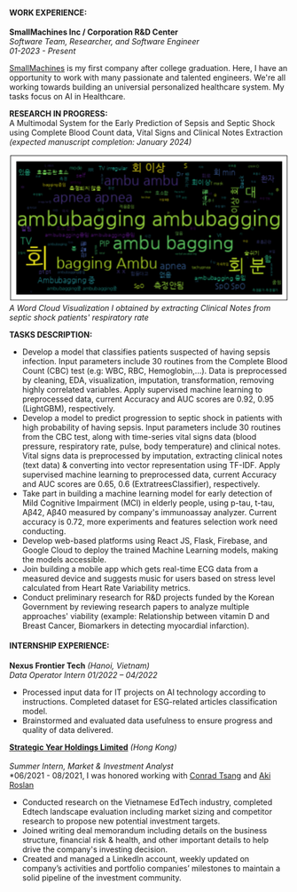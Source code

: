 #### WORK EXPERIENCE:
**SmallMachines Inc / Corporation R&D Center**<br>
*Software Team, Researcher, and Software Engineer*<br>
*01-2023 - Present*

[SmallMachines](https://www.smallmachines.co.kr/default/) is my first company after college graduation. Here, I have an opportunity to work with many passionate and talented engineers. We're all working towards building an universial personalized healthcare system. My tasks focus on AI in Healthcare.

**RESEARCH IN PROGRESS:** <br>
A Multimodal System for the Early Prediction of Sepsis and Septic Shock using Complete Blood Count data, Vital Signs and Clinical Notes Extraction *(expected manuscript completion: January 2024)* <br>

![Respiratory Word Cloud](/assets/rrwordcloud.png) <br>
*A Word Cloud Visualization I obtained by extracting Clinical Notes from septic shock patients' respiratory rate*

**TASKS DESCRIPTION:** <br>
- Develop a model that classifies patients suspected of having sepsis infection. Input parameters include 30 routines from the Complete Blood Count (CBC) test (e.g: WBC, RBC, Hemoglobin,...). Data is preprocessed by cleaning, EDA, visualization, imputation, transformation, removing highly correlated variables. Apply supervised machine learning to preprocessed data, current Accuracy and AUC scores are 0.92, 0.95 (LightGBM), respectively. 
- Develop a model to predict progression to septic shock in patients with high probability of having sepsis. Input parameters include 30 routines from the CBC test, along with time-series vital signs data (blood pressure, respiratory rate, pulse, body temperature) and clinical notes. Vital signs data is preprocessed by imputation, extracting clinical notes (text data) & converting into vector representation using TF-IDF. Apply supervised machine learning to preprocessed data, current Accuracy and AUC scores are 0.65, 0.6 (ExtratreesClassifier), respectively. 
- Take part in building a machine learning model for early detection of Mild Cognitive Impairment (MCI) in elderly people, using p-tau, t-tau, Aβ42, Aβ40 measured by company's immunoassay analyzer. Current accuracy is 0.72, more experiments and features selection work need conducting.
- Develop web-based platforms using React JS, Flask, Firebase, and Google Cloud to deploy the trained Machine Learning models, making the models accessible. 
- Join building a mobile app which gets real-time ECG data from a measured device and suggests music for users based on stress level calculated from Heart Rate Variability metrics.
- Conduct preliminary research for R&D projects funded by the Korean Government by reviewing research papers to analyze multiple approaches' viability (example: Relationship between vitamin D and Breast Cancer, Biomarkers in detecting myocardial infarction).


#### INTERNSHIP EXPERIENCE: <br>

**Nexus Frontier Tech** *(Hanoi, Vietnam)* <br> 
*Data Operator Intern*                                                                                                                   *01/2022 – 04/2022*	
- Processed input data for IT projects on AI technology according to instructions. Completed dataset for ESG-related articles classification model.
- Brainstormed and evaluated data usefulness to ensure progress and quality of data delivered. 

**[Strategic Year Holdings Limited](https://www.linkedin.com/company/strategic-year-holdings/)** *(Hong Kong)* <br>    
*Summer Intern, Market & Investment Analyst*                                                                                
*06/2021 - 08/2021, I was honored working with [Conrad Tsang](https://www.linkedin.com/in/conrad-kwong-yue-tsang-684459202/) and [Aki Roslan](https://www.linkedin.com/in/aki-roslan/)
- Conducted research on the Vietnamese EdTech industry, completed Edtech landscape evaluation including market sizing and competitor research to propose new potential investment targets.
- Joined writing deal memorandum including details on the business structure, financial risk & health, and other important details to help drive the company's investing decision.
- Created and managed a LinkedIn account, weekly updated on company’s activities and portfolio companies’ milestones to maintain a solid pipeline of the investment community. 

